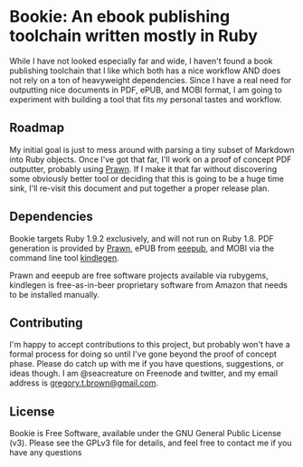 # Bookie: An ebook publishing toolchain written mostly in Ruby

While I have not looked especially far and wide, I haven't found a book
publishing toolchain that I like which both has a nice workflow AND does not
rely on a ton of heavyweight dependencies. Since I have a real need for
outputting nice documents in PDF, ePUB, and MOBI format, I am going to
experiment with building a tool that fits my personal tastes and workflow.

## Roadmap

My initial goal is just to mess around with parsing a tiny subset of Markdown
into Ruby objects. Once I've got that far, I'll work on a proof of concept PDF
outputter, probably using [Prawn](http://prawn.majesticseacreature.com). If I 
make it that far without discovering some obviously better tool or deciding 
that this is going to be a huge time sink, I'll re-visit this document and
put together a proper release plan.

## Dependencies

Bookie targets Ruby 1.9.2 exclusively, and will not run on Ruby 1.8.
PDF generation is provided by [Prawn](http::/prawn.majesticseacreature.com),
ePUB from [eeepub](https://github.com/jugyo/eeepub), and MOBI via the command
line tool [kindlegen](http://www.amazon.com/gp/feature.html?ie=UTF8&docId=1000234621).

Prawn and eeepub are free software projects available via rubygems, kindlegen is
free-as-in-beer proprietary software from Amazon that needs to be installed 
manually.

## Contributing

I'm happy to accept contributions to this project, but probably won't
have a formal process for doing so until I've gone beyond the proof of concept
phase. Please do catch up with me if you have questions, suggestions, or ideas
though. I am @seacreature on Freenode and twitter, and my email address is 
gregory.t.brown@gmail.com.

## License

Bookie is Free Software, available under the GNU General Public License (v3).
Please see the GPLv3 file for details, and feel free to contact me if you have
any questions

